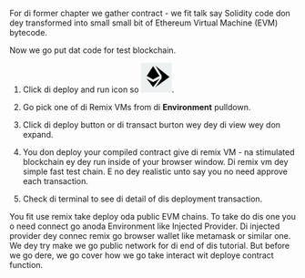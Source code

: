 For di former chapter we gather contract - we fit talk say Solidity code don dey transformed into small small bit of Ethereum Virtual Machine (EVM) bytecode.

Now we go put dat code for test blockchain.

1. Click di deploy and run icon so ![deploy & run icon](https://raw.githubusercontent.com/ethereum/remix-workshops/master/Basics/deploy_to_the_remixvm/images/run.png "deploy & run icon").

2. Go pick one of di Remix VMs from di **Environment** pulldown.

3. Click di deploy button or di transact burton wey dey di view wey don expand.

4. You don deploy your compiled contract give di remix VM - na stimulated blockchain ey dey run inside of your browser window.  Di remix vm dey simple fast test chain.  E no dey realistic unto say you no need approve each transaction.

5. Check di terminal to see di detail of dis deployment transaction.

You fit use remix take deploy oda public EVM chains. To take do dis one you o need connect go anoda Environment like Injected Provider.  Di injected provider dey connec remix go browser wallet like metamask or similar one.  We dey try make we go public network for di end of dis tutorial. But before we go dere, we go cover how we go take interact wit deploye contract function.

